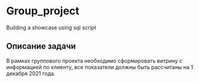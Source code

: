 # Group_project
Building a showcase using sql script

## Описание задачи
В рамках группового проекта необходимо сформировать витрину с информацией по клиенту, все показатели должны быть рассчитаны на 1 декабря 2021 года.

